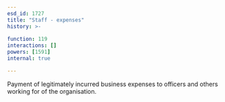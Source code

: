 ```yaml
---
esd_id: 1727
title: "Staff - expenses"
history: >-
  
function: 119
interactions: []
powers: [1591]
internal: true

---
```


Payment of legitimately incurred business expenses to officers and others working for of the organisation.

